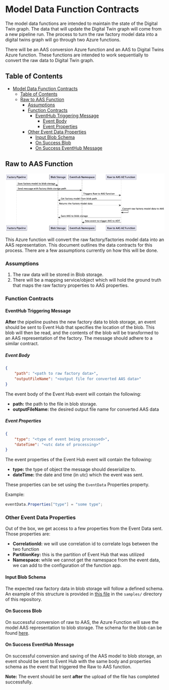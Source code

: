 # Model Data Function Contracts <!-- omit in TOC -->

The model data functions are intended to maintain the state of the Digital Twin graph.
The data that will update the Digital Twin graph will come from a new pipeline run.
The process to turn the raw factory model data into a digital twins graph will go through two Azure functions.

There will be an AAS conversion Azure function and an AAS to Digital Twins Azure function.
These functions are intended to work sequentially to convert the raw data to Digital Twin graph.

## Table of Contents <!-- omit in TOC -->

- [Model Data Function Contracts ](#model-data-function-contracts-)
  - [Table of Contents ](#table-of-contents-)
  - [Raw to AAS Function](#raw-to-aas-function)
    - [Assumptions](#assumptions)
    - [Function Contracts](#function-contracts)
      - [EventHub Triggering Message](#eventhub-triggering-message)
        - [Event Body](#event-body)
        - [Event Properties](#event-properties)
    - [Other Event Data Properties](#other-event-data-properties)
      - [Input Blob Schema](#input-blob-schema)
      - [On Success Blob](#on-success-blob)
      - [On Success EventHub Message](#on-success-eventhub-message)

## Raw to AAS Function

![Raw to AAS Function Sequence Diagram](../assets/plantuml/output/raw_to_aas_azure_function_flow.png)

This Azure function will convert the raw factory/factories model data into an AAS representation.
This document outlines the data contracts for this process.
There are a few assumptions currently on how this will be done.

### Assumptions

1. The raw data will be stored in Blob storage.
1. There will be a mapping service/object which will hold the ground truth that maps the raw factory properties to AAS properties.

### Function Contracts

#### EventHub Triggering Message

**After** the pipeline pushes the new factory data to blob storage, an event should be sent to Event Hub that specifies the location of the blob.
This blob will then be read, and the contents of the blob will be transformed to an AAS representation of the factory.
The message should adhere to a similar contract.

##### Event Body

```json
{
    "path": "<path to raw factory data>",
    "outputFileName": "<output file for converted AAS data>"
}
```

The event body of the Event Hub event will contain the following:

- **path:** the path to the file in blob storage.
- **outputFileName:** the desired output file name for converted AAS data

##### Event Properties

```json
{
    "type": "<type of event being processed>",
    "dateTime": "<utc date of processing>"
}
```

The event properties of the Event Hub event will contain the following:

- **type:** the type of object the message should deserialize to.
- **dateTime:** the date and time (in utc) which the event was sent.

These properties can be set using the `EventData` Properties property.

Example:

```c#
eventData.Properties["type"] = "some type";
```

### Other Event Data Properties

Out of the box, we get access to a few properties from the Event Data sent.
Those properties are:

- **CorrelationId:** we will use correlation id to correlate logs between the two function
- **PartitionKey:** this is the partition of Event Hub that was utilized
- **Namespace:** while we cannot get the namespace from the event data, we can add to the configuration of the function app.

#### Input Blob Schema

The expected raw factory data in blob storage will follow a defined schema.
An example of this structure is provided in [this file](../../samples/model-data/Factory.json) in the `samples/` directory of this repository.

#### On Success Blob

On successful conversion of raw to AAS, the Azure Function will save the model AAS representation to blob storage.
The schema for the blob can be found [here](./model-data-raw-to-aas.md).

#### On Success EventHub Message

On successful conversion and saving of the AAS model to blob storage,
an event should be sent to Event Hub with the same body and properties schema as the event that triggered the Raw to AAS function.

**Note:** The event should be sent **after** the upload of the file has completed successfully.
